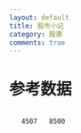 ```yaml
---
layout: default
title: 股市小记
category: 股票
comments: true
---
```



# 参考数据


```广告2015.05.04  

   4507   8500

 
